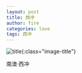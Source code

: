 ```yaml
---
layout: post
title: 西冲
author: fire
categories: love 
tags: 西冲
---
```


![title](https://image.sideproject.cn/titlex/title_007.jpg){:class="image-title"}

南澳·西冲

